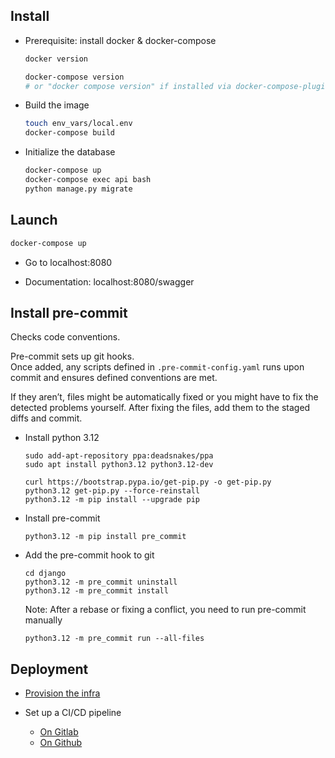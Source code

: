 ## Install

* Prerequisite: install docker & docker-compose

  ``` bash
  docker version
  ```
  ``` bash
  docker-compose version
  # or "docker compose version" if installed via docker-compose-plugin
  ```

* Build the image

  ``` bash
  touch env_vars/local.env
  docker-compose build
  ```

* Initialize the database

  ``` bash
  docker-compose up
  docker-compose exec api bash
  python manage.py migrate
  ```

## Launch

``` bash
docker-compose up
```

* Go to localhost:8080

* Documentation: localhost:8080/swagger

## Install pre-commit

Checks code conventions.

Pre-commit sets up git hooks.  
Once added, any scripts defined in `.pre-commit-config.yaml`
runs upon commit and ensures defined conventions are met.

If they aren’t, files might be automatically fixed
or you might have to fix the detected problems yourself.
After fixing the files, add them to the staged diffs and commit.

* Install python 3.12

  ```
  sudo add-apt-repository ppa:deadsnakes/ppa
  sudo apt install python3.12 python3.12-dev

  curl https://bootstrap.pypa.io/get-pip.py -o get-pip.py
  python3.12 get-pip.py --force-reinstall
  python3.12 -m pip install --upgrade pip
  ```

* Install pre-commit

  ```
  python3.12 -m pip install pre_commit
  ```

* Add the pre-commit hook to git

  ```
  cd django
  python3.12 -m pre_commit uninstall
  python3.12 -m pre_commit install
  ```

  Note: After a rebase or fixing a conflict, you need to run pre-commit manually

  ```
  python3.12 -m pre_commit run --all-files
  ```

## Deployment

- [Provision the infra](DEPLOY_0_PROVISION.md)

- Set up a CI/CD pipeline
  - [On Gitlab](DEPLOY_1_GITLAB.md)
  - [On Github](DEPLOY_1_GITHUB.md)
